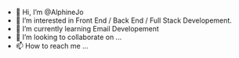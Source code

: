 - 👋 Hi, I’m @AlphineJo
- 👀 I’m interested in Front End / Back End / Full Stack Developement.
- 🌱 I’m currently learning Email Developement
- 💞️ I’m looking to collaborate on ...
- 📫 How to reach me ... 

<!---
AlphineJo/AlphineJo is a ✨ special ✨ repository because its `README.md` (this file) appears on your GitHub profile.
You can click the Preview link to take a look at your changes.
--->
